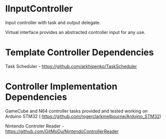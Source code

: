 # IInputController
Input controller with task and output delegate.

Virtual interface provides an abstracted controller input for any use.

# Template Controller Dependencies
Task Scheduler - https://github.com/arkhipenko/TaskScheduler

# Controller Implementation Dependencies
GameCube and N64 controller tasks provided and tested working on Arduino STM32 ( https://github.com/rogerclarkmelbourne/Arduino_STM32)

Nintendo Controler Reader - https://github.com/GitMoDu/NintendoControllerReader
